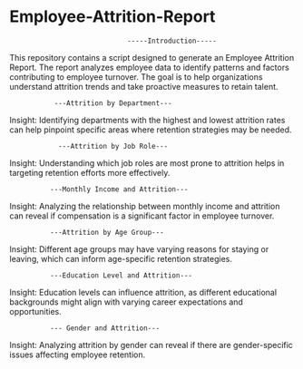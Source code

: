 # Employee-Attrition-Report

                                 -----Introduction-----
This repository contains a script designed to generate an Employee Attrition Report. The report analyzes employee data to identify patterns and factors contributing to employee turnover. The goal is to help organizations understand attrition trends and take proactive measures to retain talent.



               ---Attrition by Department---
Insight: Identifying departments with the highest and lowest attrition rates can help pinpoint specific areas where retention strategies may be needed.

                ---Attrition by Job Role---
Insight: Understanding which job roles are most prone to attrition helps in targeting retention efforts more effectively.

              ---Monthly Income and Attrition---
Insight: Analyzing the relationship between monthly income and attrition can reveal if compensation is a significant factor in employee turnover.

              ---Attrition by Age Group---
Insight: Different age groups may have varying reasons for staying or leaving, which can inform age-specific retention strategies.

              ---Education Level and Attrition---
Insight: Education levels can influence attrition, as different educational backgrounds might align with varying career expectations and opportunities.

              --- Gender and Attrition---
Insight: Analyzing attrition by gender can reveal if there are gender-specific issues affecting employee retention.
